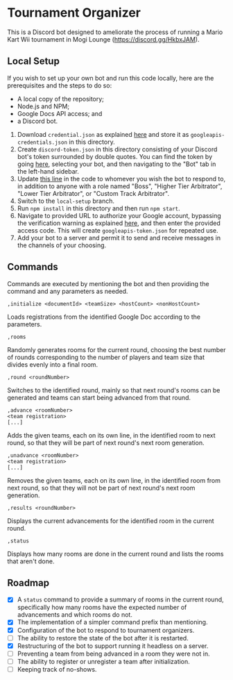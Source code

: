 # Tournament Organizer

This is a Discord bot designed to ameliorate the process of running a Mario Kart
Wii tournament in Mogi Lounge (https://discord.gg/HkbxJAM).

## Local Setup

If you wish to set up your own bot and run this code locally, here are the
prerequisites and the steps to do so:
- A local copy of the repository;
- Node.js and NPM;
- Google Docs API access; and
- a Discord bot.

1. Download `credential.json` as explained [here](
https://developers.google.com/docs/api/quickstart/nodejs) and store it as
`googleapis-credentials.json` in this directory.
2. Create `discord-token.json` in this directory consisting of your Discord
bot's token surrounded by double quotes. You can find the token by going [here](
https://discord.com/developers/applications), selecting your bot, and then
navigating to the "Bot" tab in the left-hand sidebar.
3. Update [this line](
https://github.com/Sartaglo/tournamentorganizer/blob/811e24ed2bbae468eac6e55177d14b799cf5ab5e/act-on-message.js#L7)
in the code to whomever you wish the bot to respond to, in addition to anyone
with a role named "Boss", "Higher Tier Arbitrator", "Lower Tier Arbitrator", or
"Custom Track Arbitrator".
4. Switch to the `local-setup` branch.
5. Run `npm install` in this directory and then run `npm start`.
6. Navigate to provided URL to authorize your Google account, bypassing
the verification warning as explained [here](
https://developers.google.com/docs/api/quickstart/nodejs#this_app_isnt_verified),
and then enter the provided access code. This will create
`googleapis-token.json` for repeated use.
7. Add your bot to a server and permit it to send and receive messages in the
channels of your choosing.

## Commands

Commands are executed by mentioning the bot and then providing the command and
any parameters as needed.

`,initialize <documentId> <teamSize> <hostCount> <nonHostCount>`

Loads registrations from the identified Google Doc according to the parameters.

`,rooms`

Randomly generates rooms for the current round, choosing the best number of
rounds corresponding to the number of players and team size that divides evenly
into a final room.

`,round <roundNumber>`

Switches to the identified round, mainly so that next round's rooms can be
generated and teams can start being advanced from that round.

```
,advance <roomNumber>
<team registration>
[...]
```

Adds the given teams, each on its own line, in the identified room to next
round, so that they will be part of next round's next room generation.

```
,unadvance <roomNumber>
<team registration>
[...]
```

Removes the given teams, each on its own line, in the identified room from next
round, so that they will not be part of next round's next room generation.

`,results <roundNumber>`

Displays the current advancements for the identified room in the current round.

`,status`

Displays how many rooms are done in the current round and lists the rooms that
aren't done.

## Roadmap

- [x] A `status` command to provide a summary of rooms in the current round,
specifically how many rooms have the expected number of advancements and which
rooms do not.
- [x] The implementation of a simpler command prefix than mentioning.
- [x] Configuration of the bot to respond to tournament organizers.
- [ ] The ability to restore the state of the bot after it is restarted.
- [x] Restructuring of the bot to support running it headless on a server.
- [ ] Preventing a team from being advanced in a room they were not in.
- [ ] The ability to register or unregister a team after initialization.
- [ ] Keeping track of no-shows.
